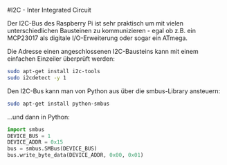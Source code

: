 <!--
---
name: I2C
description: Raspberry Pi I2C Anschlüsse
pin:
  '3':
    name: Data
    direction: both
    active: high
  '5':
    name: Clock
    direction: both
    active: high
  '27':
    name: EEPROM Data
    direction: both
    active: high
  '28':
    name: EEPROM Clock
    direction: both
    active: high

-->
#I2C - Inter Integrated Circuit 

Der I2C-Bus des Raspberry Pi ist sehr praktisch um mit vielen unterschiedlichen Bausteinen
zu kommunizieren - egal ob z.B. ein MCP23017 als digitale I/O-Erweiterung oder sogar ein ATmega. 

Die Adresse einen angeschlossenen I2C-Bausteins kann mit einem einfachen Einzeiler überprüft werden:

```bash
sudo apt-get install i2c-tools
sudo i2cdetect -y 1
```

Den I2C-Bus kann man von Python aus über die smbus-Library ansteuern:

```bash
sudo apt-get install python-smbus
```

...und dann in Python:

```python
import smbus
DEVICE_BUS = 1
DEVICE_ADDR = 0x15
bus = smbus.SMBus(DEVICE_BUS)
bus.write_byte_data(DEVICE_ADDR, 0x00, 0x01)
```